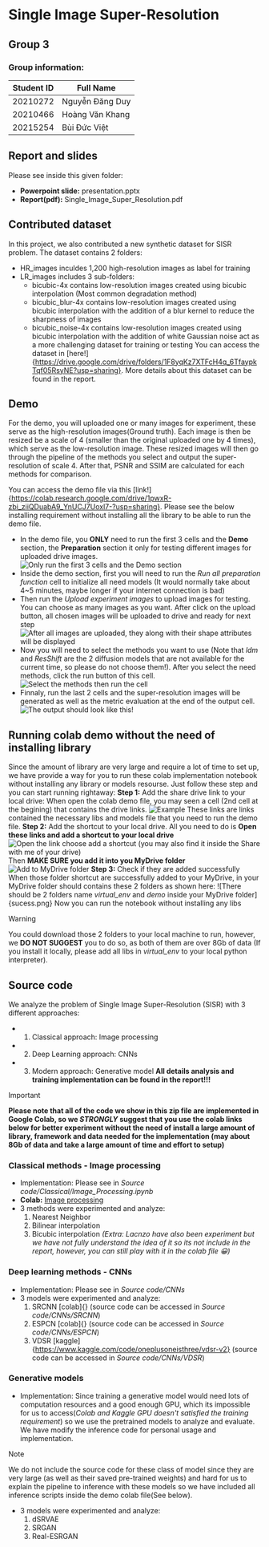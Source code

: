 # **Single Image Super-Resolution**
## Group 3
### Group information:

| Student ID | Full Name        |
| ---------- | ---------------- |
| 20210272   | Nguyễn Đăng Duy  |
| 20210466   | Hoàng Văn Khang  |
| 20215254   | Bùi Đức Việt     |

## Report and slides
Please see inside this given folder:
- **Powerpoint slide:** presentation.pptx
- **Report(pdf):** Single_Image_Super_Resolution.pdf

## Contributed dataset
In this project, we also contributed a new synthetic dataset for SISR problem. The dataset contains 2 folders:
- HR_images inculdes 1,200 high-resolution images as label for training
- LR_images includes 3 sub-folders: 
    - bicubic-4x contains low-resolution images created using bicubic interpolation (Most common degradation method)
    - bicubic_blur-4x contains low-resolution images created using bicubic interpolation with the addition of a blur kernel to reduce the sharpness of images
    - bicubic_noise-4x contains low-resolution images created using bicubic interpolation with the addition of white Gaussian noise act as a more challenging dataset for training or testing
You can access the dataset in [here!]{https://drive.google.com/drive/folders/1F8yqKz7XTFcH4q_6TfaypkTqf05RsyNE?usp=sharing}. More details about this dataset can be found in the report.

## Demo
For the demo, you will uploaded one or many images for experiment, these serve as the high-resolution images(Ground truth). Each image is then be resized be a scale of 4 (smaller than the original uploaded one by 4 times), which serve as the low-resolution image.
These resized images will then go through the pipeline of the methods you select and output the super-resolution of scale 4. After that, PSNR and SSIM are calculated for each methods for comparison.

You can access the demo file via this [link!]{https://colab.research.google.com/drive/1pwxR-zbi_ziiQDuabA9_YnUCJ7Uoxl7-?usp=sharing}.
Please see the below installing requirement without installing all the library to be able to run the demo file. 
- In the demo file, you **ONLY** need to run the first 3 cells and the **Demo** section, the **Preparation** section it only for testing different images for uploaded drive images.
![Only run the first 3 cells and the *Demo* section](run_demo.png)
- Inside the demo section, first you will need to run the *Run all preparation function* cell to initialize all need models (It would normally take about 4~5 minutes, maybe longer if your internet connection is bad)
- Then run the *Upload experiment images* to upload images for testing. You can choose as many images as you want. After click on the upload button, all chosen images will be uploaded to drive and ready for next step
![After all images are uploaded, they along with their shape attributes will be displayed](upload_image.png)
- Now you will need to select the methods you want to use (Note that *ldm* and *ResShift* are the 2 diffusion models that are not available for the current time, so please do not choose them!). After you select the need methods, click the run button of this cell.
![Select the methods then run the cell](select.png)
- Finnaly, run the last 2 cells and the super-resolution images will be generated as well as the metric evaluation at the end of the output cell.
![The output should look like this!](output.png)


## Running colab demo without the need of installing library
Since the amount of library are very large and require a lot of time to set up, we have provide a way for you to run these colab implementation notebook without installing any library or models resourse. 
Just follow these step and you can start running rightaway:
    **Step 1:** Add the share drive link to your local drive:
    When open the colab demo file, you may seen a cell (2nd cell at the begining) that contains the drive links.
    ![Example](demo.png)
    These links are links contained the necessary libs and models file that you need to run the demo file. 
    **Step 2:** Add the shortcut to your local drive. All you need to do is **Open these links and add a shortcut to your local drive**
    ![Open the link choose add a shortcut (you may also find it inside the *Share with me* of your drive)](short_cut.png)
    Then **MAKE SURE you add it into you MyDrive folder**
    ![Add to MyDrive folder](add_to_mydrive.png)
    **Step 3:** Check if they are added successfully
    When those folder shortcut are successfully added to your MyDrive, in your MyDrive folder should contains these 2 folders as shown here:
    ![There should be 2 folders name *virtual_env* and *demo* inside your MyDrive folder]{sucess.png}
    Now you can run the notebook without installing any libs

> [!WARNING]
> You could download those 2 folders to your local machine to run, however, we **DO NOT SUGGEST** you to do so, as both of them are over 8Gb of data (If you install it locally, please add all libs in *virtual_env* to your local python interpreter).

## Source code
We analyze the problem of Single Image Super-Resolution (SISR) with 3 different approaches:
- 1. Classical approach: Image processing
- 2. Deep Learning approach: CNNs
- 3. Modern approach: Generative model
**All details analysis and training implementation can be found in the report!!!**

> [!IMPORTANT]
> **Please note that all of the code we show in this zip file are implemented in Google Colab, so we _STRONGLY_ suggest that you use the colab links below for better experiment without the need of install a large amount of library, framework and data needed for the implementation (may about 8Gb of data and take a large amount of time and effort to setup)**


### Classical methods - Image processing
- Implementation: Please see in *Source code/Classical/Image_Processing.ipynb*
- **Colab:** [Image processing](https://colab.research.google.com/drive/1H-nwYogCMbNOUc_9gZeuDSIn1N80CZXz?usp=sharing&fbclid=IwZXh0bgNhZW0CMTAAAR3nHwLsXaLj-D4fXTl12ha5f2ZI95Zr61k3wia5SHeMuFonrLIp34UuQI0_aem_ASV4ApBFi0bVaKoc9onfRMpxa11chVX1SPii8tF1odshOsd6qwa7d__4TpGcMxXuv7kwxJzX4xSOTarSQQmzRqe4#scrollTo=m6UhUsLR_9ZS)
- 3 methods were experimented and analyze:
    1. Nearest Neighbor
    2. Bilinear interpolation
    3. Bicubic interpolation
*(Extra: Lacnzo have also been experiment but we have not fully understand the idea of it so its not include in the report, however, you can still play with it in the colab file :grinning:)*

### Deep learning methods - CNNs
- Implementation: Please see in *Source code/CNNs*
- 3 models were experimented and analyze:
    1. SRCNN [colab]{} (source code can be accessed in *Source code/CNNs/SRCNN*)
    2. ESPCN [colab]{} (source code can be accessed in *Source code/CNNs/ESPCN*)
    3. VDSR [kaggle]{https://www.kaggle.com/code/oneplusoneisthree/vdsr-v2} (source code can be accessed in *Source code/CNNs/VDSR*)


### Generative models
- Implementation: Since training a generative model would need lots of computation resources and a good enough GPU, which its impossible for us to access(*Colab and Kaggle GPU doesn't satisfied the training requirement*) so we use the pretrained models to analyze and evaluate. We have modify the inference code for personal usage and implementation. 
> [!NOTE]
> We do not include the source code for these class of model since they are very large (as well as their saved pre-trained weights) and hard for us to explain the pipeline to inference with these models so we have included all inference scripts inside the demo colab file(See below).
- 3 models were experimented and analyze:
    1. dSRVAE
    2. SRGAN
    3. Real-ESRGAN







